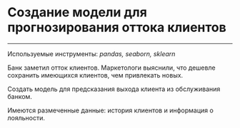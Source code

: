 # Создание модели для прогнозирования оттока клиентов
---
Используемые инструменты: *pandas, seaborn, sklearn*

Банк заметил отток клиентов. Маркетологи выяснили, что дешевле сохранить имеющихся клиентов, чем привлекать новых.

Создать модель для предсказания выхода клиента из обслуживания банком.

Имеются размеченные данные: история клиентов и информация о лояльности.
